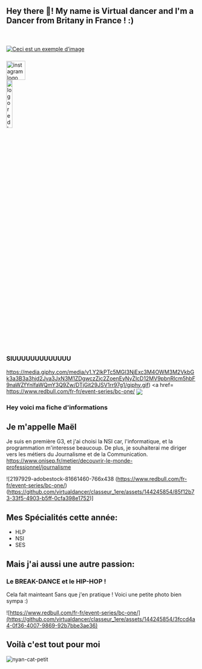 <h2 align="left">Hey there 👋! My name is Virtual dancer and I'm a Dancer from Britany in France ! :)</h2>

###

<div align="left">
</div>

###

<br clear="both">

[![Ceci est un exemple d’image](https://media.giphy.com/media/5n067EUZwH8cvtRfGz/giphy.gif)](https://www.instagram.com/virtual_.dancer/)

###

<div align="left">

<a href="https://www.instagram.com/virtual_.dancer/" target="_blank">
    <img src="https://media.giphy.com/media/5n067EUZwH8cvtRfGz/giphy.gif" height="50" alt="instagram logo"  />
  </a>
</div>

<a href="https://www.redbull.com/fr-fr/event-series/bc-one/">
      <img src="[Pictures/red-bull-bc.png](https://media.giphy.com/media/v1.Y2lkPTc5MGI3NjExc3M4OWM3M2VkbGk3a3B3a3hjd2Jva3JxN3M1ZDgwczZjc2ZoenEyNyZlcD12MV9pbnRlcm5hbF9naWZfYnlfaWQmY3Q9Zw/DTjGit29JSV1rr97g1/giphy.gif)" alt="logo redbull" width="18%"></a>

### SIUUUUUUUUUUUUU

https://media.giphy.com/media/v1.Y2lkPTc5MGI3NjExc3M4OWM3M2VkbGk3a3B3a3hjd2Jva3JxN3M1ZDgwczZjc2ZoenEyNyZlcD12MV9pbnRlcm5hbF9naWZfYnlfaWQmY3Q9Zw/DTjGit29JSV1rr97g1/giphy.gif)
<a href= https://www.redbull.com/fr-fr/event-series/bc-one/ <img align="center" src="https://media.giphy.com/media/5n067EUZwH8cvtRfGz/giphy.gif">   <a/>


### Hey voici ma fiche d'informations
## Je m'appelle Maël

Je suis en première G3, et j'ai choisi la NSI car, l'informatique, et la programmation m'interesse beaucoup.
De plus, je souhaiterai me diriger vers les métiers du Journalisme et de la Communication. https://www.onisep.fr/metier/decouvrir-le-monde-professionnel/journalisme

![2197929-adobestock-81661460-766x438 (https://www.redbull.com/fr-fr/event-series/bc-one/)(https://github.com/virtualdancer/classeur_1ere/assets/144245854/85f12b73-33f5-4903-b5ff-0cfa398e1752)]

## Mes Spécialités cette année:
- HLP
- NSI
- SES                            
   

## Mais j'ai aussi une autre passion:
### Le BREAK-DANCE et le HIP-HOP !

Cela fait mainteant 5ans que j'en pratique !
Voici une petite photo bien sympa :)

![https://www.redbull.com/fr-fr/event-series/bc-one/](https://github.com/virtualdancer/classeur_1ere/assets/144245854/3fccd4a4-0f36-4007-9869-92b7bbe3ae36)

## Voilà c'est tout pour moi
![nyan-cat-petit](https://github.com/virtualdancer/classeur_1ere/assets/144245854/4c0d4e38-f5bb-4c7e-9422-d524d9e0849b)


